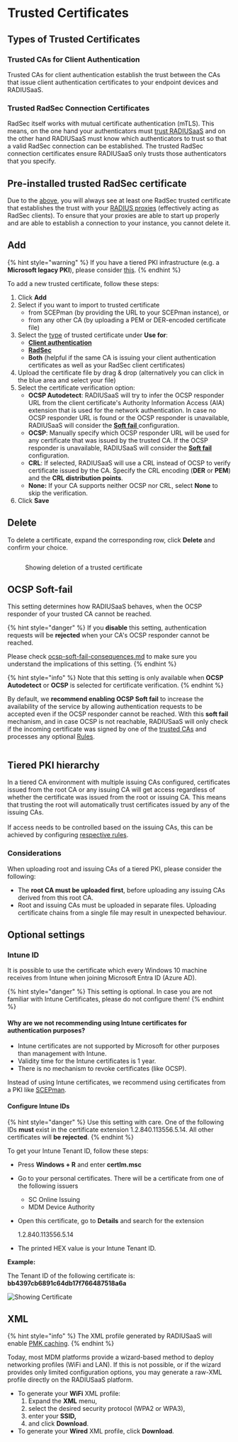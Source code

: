 # Trusted Certificates

## Types of Trusted Certificates

### Trusted CAs for Client Authentication

Trusted CAs for client authentication establish the trust between the CAs that issue client authentication certificates to your endpoint devices and RADIUSaaS.

### Trusted RadSec Connection Certificates

RadSec itself works with mutual certificate authentication (mTLS). This means, on the one hand your authenticators must [trust RADIUSaaS](settings-server.md#server-certificates) and on the other hand RADIUSaaS must know which authenticators to trust so that a valid RadSec connection can be established. The trusted RadSec connection certificates ensure RADIUSaaS only trusts those authenticators that you specify.

## **Pre-installed trusted RadSec certificate**

Due to the [above](trusted-roots.md#trusted-radsec-connection-certificates), you will always see at least one RadSec trusted certificate that establishes the trust with your [RADIUS proxies](https://docs-preview.radiusaas.com/admin-portal/settings/settings-proxy) (effectively acting as RadSec clients). To ensure that your proxies are able to start up properly and are able to establish a connection to your instance, you cannot delete it.

## Add&#x20;

{% hint style="warning" %}
If you have a tiered PKI infrastructure (e.g. a **Microsoft legacy PKI**), please consider [this](trusted-roots.md#tiered-pki-hierarchy).
{% endhint %}

To add a new trusted certificate, follow these steps:

1. Click **Add**
2. Select if you want to import to trusted certificate&#x20;
   * from SCEPman (by providing the URL to your SCEPman instance), or
   * from any other CA (by uploading a PEM or DER-encoded certificate file)
3. Select the [type](trusted-roots.md#types-of-trusted-certificates) of trusted certificate under **Use for**:
   * [**Client authentication**](trusted-roots.md#trusted-cas-for-client-authentication)
   * [**RadSec**](trusted-roots.md#trusted-radsec-connection-certificates)
   * **Both** (helpful if the same CA is issuing your client authentication certificates as well as your RadSec client certificates)
4. Upload the certificate file by drag & drop (alternatively you can click in the blue area and select your file)
5. Select the certificate verification option:
   * **OCSP Autodetect**: RADIUSaaS will try to infer the OCSP responder URL from the client certificate's Authority Information Access (AIA) extension that is used for the network authentication. In case no OCSP responder URL is found or the OCSP responder is unavailable, RADIUSaaS will consider the [**Soft fail** ](trusted-roots.md#ocsp-soft-fail)configuration.
   * **OCSP**: Manually specify which OCSP responder URL will be used for any certificate that was issued by the trusted CA. If the OCSP responder is unavailable, RADIUSaaS will consider the [**Soft fail** ](trusted-roots.md#ocsp-soft-fail)configuration.
   * **CRL**: If selected, RADIUSaaS will use a CRL instead of OCSP to verify certificate issued by the CA. Specify the CRL encoding (**DER** or **PEM**) and the **CRL distribution points**.
   * **None:** If your CA supports neither OCSP nor CRL, select **None** to skip the verification.
6. Click **Save**

## Delete

To delete a certificate, expand the corresponding row, click **Delete** and confirm your choice.&#x20;

<figure><img src="../../../.gitbook/assets/image (392).png" alt=""><figcaption><p>Showing deletion of a trusted certificate</p></figcaption></figure>

## OCSP Soft-fail

This setting determines how RADIUSaaS behaves, when the OCSP responder of your trusted CA cannot be reached.&#x20;

{% hint style="danger" %}
If you **disable** this setting, authentication requests will be **rejected** when your CA's OCSP responder cannot be reached.

Please check [ocsp-soft-fail-consequences.md](../../other/faqs/ocsp-soft-fail-consequences.md "mention") to make sure you understand the implications of this setting.
{% endhint %}

{% hint style="info" %}
Note that this setting is only available when **OCSP Autodetect** or **OCSP** is selected for certificate verification.&#x20;
{% endhint %}

By default, we **recommend enabling OCSP Soft fail** to increase the availability of the service by allowing authentication requests to be accepted even if the OCSP responder cannot be reached. With this **soft fail** mechanism, and in case OCSP is not reachable, RADIUSaaS will only check if the incoming certificate was signed by one of the [trusted CAs](trusted-roots.md) and processes any optional [Rules](rules/).

<figure><img src="../../.gitbook/assets/image (28).png" alt=""><figcaption></figcaption></figure>

## Tiered PKI hierarchy

In a tiered CA environment with multiple issuing CAs configured, certificates issued from the root CA or any issuing CA will get access regardless of whether the certificate was issued from the root or issuing CA. This means that trusting the root will automatically trust certificates issued by any of the issuing CAs. \
\
If access needs to be controlled based on the issuing CAs, this can be achieved by configuring [respective rules](rules/#certificate-based-authentication).

### Considerations

When uploading root and issuing CAs of a tiered PKI, please consider the following:

* The **root CA must be uploaded first**, before uploading any issuing CAs derived from this root CA.
* Root and issuing CAs must be uploaded in separate files. Uploading certificate chains from a single file may result in unexpected behaviour.

## Optional settings

### Intune ID

It is possible to use the certificate which every Windows 10 machine receives from Intune when joining Microsoft Entra ID (Azure AD).

{% hint style="danger" %}
This setting is optional. In case you are not familiar with Intune Certificates, please do not configure them!
{% endhint %}

#### Why are we not recommending using Intune certificates for authentication purposes?

* Intune certificates are not supported by Microsoft for other purposes than management with Intune.
* Validity time for the Intune certificates is 1 year.
* There is no mechanism to revoke certificates (like OCSP).

Instead of using Intune certificates, we recommend using certificates from a PKI like [SCEPman](https://scepman.com/).

#### Configure Intune IDs

{% hint style="danger" %}
Use this setting with care. One of the following IDs **must** exist in the certificate extension 1.2.840.113556.5.14. All other certificates will **be rejected**.
{% endhint %}

To get your Intune Tenant ID, follow these steps:&#x20;

* Press **Windows + R** and enter **certlm.msc**
* Go to your personal certificates. There will be a certificate from one of the following issuers
  * SC Online Issuing
  * MDM Device Authority&#x20;
*   Open this certificate, go to **Details** and search for the extension&#x20;

    1.2.840.113556.5.14
* The printed HEX value is your Intune Tenant ID.&#x20;

**Example:**

The Tenant ID of the following certificate is: **bb4397cb6891c64db17f766487518a6a**

![Showing Certificate](<../../../.gitbook/assets/image (250).png>)

## XML

{% hint style="info" %}
The XML profile generated by RADIUSaaS will enable [PMK caching](../../profile-deployment/microsoft-intune/wifi-profile/windows.md#fast-roaming).
{% endhint %}

Today, most MDM platforms provide a wizard-based method to deploy networking profiles (WiFi and LAN). If this is not possible, or if the wizard provides only limited configuration options, you may generate a raw-XML profile directly on the RADIUSaaS platform.

* To generate your **WiFi** XML profile:&#x20;
  1. Expand the **XML** menu,&#x20;
  2. select the desired security protocol (WPA2 or WPA3),&#x20;
  3. enter your **SSID,**
  4. and click **Download**.
* To generate your **Wired** XML profile, click **Download**.

<figure><img src="../../.gitbook/assets/image (30).png" alt=""><figcaption></figcaption></figure>
